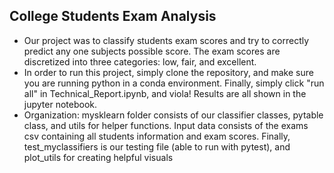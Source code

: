 ## College Students Exam Analysis
* Our project was to classify students exam scores and try to correctly predict any one subjects possible score. The exam scores are discretized into three categories: low, fair, and excellent. 
* In order to run this project, simply clone the repository, and make sure you are running python in a conda environment. Finally, simply click "run all" in Technical_Report.ipynb, and viola! Results are all shown in the jupyter notebook.
* Organization: mysklearn folder consists of our classifier classes, pytable class, and utils for helper functions. Input data consists of the exams csv containing all students information and exam scores. Finally, test_myclassifiers is our testing file (able to run with pytest), and plot_utils for creating helpful visuals